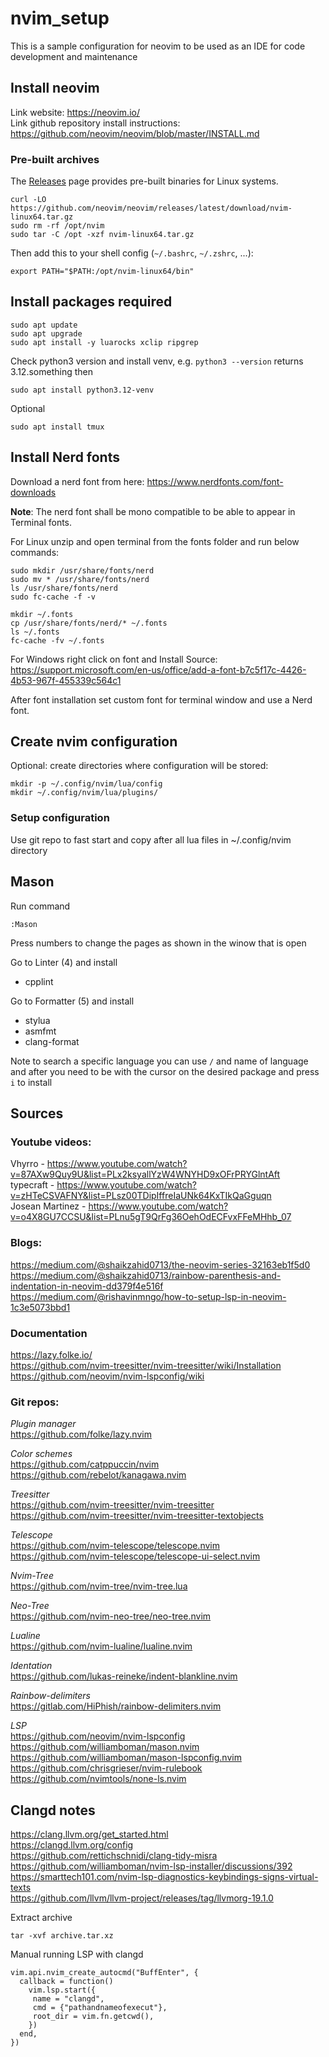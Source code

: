# nvim_setup
This is a sample configuration for neovim to be used as an IDE for code development and maintenance

## Install neovim
Link website: https://neovim.io/ \
Link github repository install instructions: https://github.com/neovim/neovim/blob/master/INSTALL.md

### Pre-built archives
The [Releases](https://github.com/neovim/neovim/releases) page provides pre-built binaries for Linux systems.

```shell
curl -LO https://github.com/neovim/neovim/releases/latest/download/nvim-linux64.tar.gz
sudo rm -rf /opt/nvim
sudo tar -C /opt -xzf nvim-linux64.tar.gz
```

Then add this to your shell config (`~/.bashrc`, `~/.zshrc`, ...):

```
export PATH="$PATH:/opt/nvim-linux64/bin"
```

## Install packages required
```shell
sudo apt update
sudo apt upgrade
sudo apt install -y luarocks xclip ripgrep
```
Check python3 version and install venv, e.g. `python3 --version` returns 3.12.something then
```
sudo apt install python3.12-venv
```

Optional
```shell
sudo apt install tmux
```
## Install Nerd fonts
Download a nerd font from here:
https://www.nerdfonts.com/font-downloads

**Note**: The nerd font shall be mono compatible to be able to appear in Terminal fonts.

For Linux unzip and open terminal from the fonts folder and run below commands:
```shell
sudo mkdir /usr/share/fonts/nerd
sudo mv * /usr/share/fonts/nerd
ls /usr/share/fonts/nerd
sudo fc-cache -f -v

mkdir ~/.fonts
cp /usr/share/fonts/nerd/* ~/.fonts
ls ~/.fonts
fc-cache -fv ~/.fonts
```

For Windows right click on font and Install
Source: https://support.microsoft.com/en-us/office/add-a-font-b7c5f17c-4426-4b53-967f-455339c564c1

After font installation set custom font for terminal window and use a Nerd font.
## Create nvim configuration
Optional: create directories where configuration will be stored:
```shell
mkdir -p ~/.config/nvim/lua/config
mkdir ~/.config/nvim/lua/plugins/
```
### Setup configuration
Use git repo to fast start and copy after all lua files in ~/.config/nvim directory

## Mason
Run command
```
:Mason
```
Press numbers to change the pages as shown in the winow that is open

Go to Linter (4) and install
- cpplint

Go to Formatter (5) and install
- stylua
- asmfmt
- clang-format

 Note to search a specific language you can use `/` and name of language and after you need to be with the cursor on the desired package and press `i` to install

## Sources
### Youtube videos:
Vhyrro - https://www.youtube.com/watch?v=87AXw9Quy9U&list=PLx2ksyallYzW4WNYHD9xOFrPRYGlntAft \
typecraft - https://www.youtube.com/watch?v=zHTeCSVAFNY&list=PLsz00TDipIffreIaUNk64KxTIkQaGguqn \
Josean Martinez - https://www.youtube.com/watch?v=o4X8GU7CCSU&list=PLnu5gT9QrFg36OehOdECFvxFFeMHhb_07

### Blogs:
https://medium.com/@shaikzahid0713/the-neovim-series-32163eb1f5d0 \
https://medium.com/@shaikzahid0713/rainbow-parenthesis-and-indentation-in-neovim-dd379f4e516f \
https://medium.com/@rishavinmngo/how-to-setup-lsp-in-neovim-1c3e5073bbd1

### Documentation
https://lazy.folke.io/ \
https://github.com/nvim-treesitter/nvim-treesitter/wiki/Installation \
https://github.com/neovim/nvim-lspconfig/wiki

### Git repos:
*Plugin manager* \
https://github.com/folke/lazy.nvim

*Color schemes* \
https://github.com/catppuccin/nvim \
https://github.com/rebelot/kanagawa.nvim

*Treesitter* \
https://github.com/nvim-treesitter/nvim-treesitter \
https://github.com/nvim-treesitter/nvim-treesitter-textobjects

*Telescope* \
https://github.com/nvim-telescope/telescope.nvim \
https://github.com/nvim-telescope/telescope-ui-select.nvim

*Nvim-Tree* \
https://github.com/nvim-tree/nvim-tree.lua

*Neo-Tree* \
https://github.com/nvim-neo-tree/neo-tree.nvim

*Lualine* \
https://github.com/nvim-lualine/lualine.nvim

*Identation* \
https://github.com/lukas-reineke/indent-blankline.nvim

*Rainbow-delimiters* \
https://gitlab.com/HiPhish/rainbow-delimiters.nvim

*LSP* \
https://github.com/neovim/nvim-lspconfig \
https://github.com/williamboman/mason.nvim \
https://github.com/williamboman/mason-lspconfig.nvim \
https://github.com/chrisgrieser/nvim-rulebook \
https://github.com/nvimtools/none-ls.nvim

## Clangd notes
https://clang.llvm.org/get_started.html \
https://clangd.llvm.org/config \
https://github.com/rettichschnidi/clang-tidy-misra \
https://github.com/williamboman/nvim-lsp-installer/discussions/392 \
https://smarttech101.com/nvim-lsp-diagnostics-keybindings-signs-virtual-texts \
https://github.com/llvm/llvm-project/releases/tag/llvmorg-19.1.0

Extract archive
```shell
tar -xvf archive.tar.xz
```

Manual running LSP with clangd
```
vim.api.nvim_create_autocmd("BuffEnter", {
  callback = function()
    vim.lsp.start({
     name = "clangd",
     cmd = {"pathandnameofexecut"},
     root_dir = vim.fn.getcwd(),
    })
  end,
})
```

